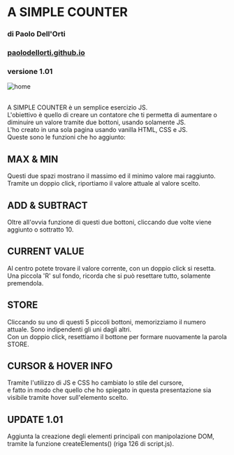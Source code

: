 # A SIMPLE COUNTER
### di Paolo Dell'Orti
### <a href="https://paolodellorti.github.io/" target="_blank">paolodellorti.github.io</a>
### versione 1.01
![home](https://user-images.githubusercontent.com/84512004/129347955-65e9cd1d-5680-425b-8f46-4e4dd6c9ea39.png)<br><br>

A SIMPLE COUNTER è un semplice esercizio JS.<br>
L'obiettivo è quello di creare un contatore che ti permetta di aumentare
o diminuire un valore tramite due bottoni, usando solamente JS.<br>
L'ho creato in una sola pagina usando vanilla HTML, CSS e JS.<br>
Queste sono le funzioni che ho aggiunto:<br>

## MAX & MIN
Questi due spazi mostrano il massimo
ed il minimo valore mai raggiunto.<br>
Tramite un doppio click, riportiamo il
valore attuale al valore scelto.

## ADD & SUBTRACT
Oltre all'ovvia funzione di questi due
bottoni, cliccando due volte viene
aggiunto o sottratto 10.

## CURRENT VALUE
Al centro potete trovare il valore
corrente, con un doppio click si resetta.<br>
Una piccola 'R' sul fondo, ricorda che si
può resettare tutto, solamente
premendola.

## STORE
Cliccando su uno di questi 5 piccoli
bottoni, memorizziamo il numero
attuale. Sono indipendenti gli uni dagli
altri.<br>
Con un doppio click, resettiamo il
bottone per formare nuovamente la
parola STORE.

## CURSOR & HOVER INFO
Tramite l'utilizzo di JS e CSS ho
cambiato lo stile del cursore,<br>
e fatto in modo che quello che ho spiegato
in questa presentazione sia visibile
tramite hover sull'elemento scelto.

## UPDATE 1.01
Aggiunta la creazione degli elementi principali con manipolazione DOM,<br>
tramite la funzione createElements() (riga 126 di script.js).
